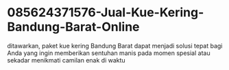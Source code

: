 # 085624371576-Jual-Kue-Kering-Bandung-Barat-Online
ditawarkan, paket kue kering Bandung Barat dapat menjadi solusi tepat bagi Anda yang ingin memberikan sentuhan manis pada momen spesial atau sekadar menikmati camilan enak di waktu 
